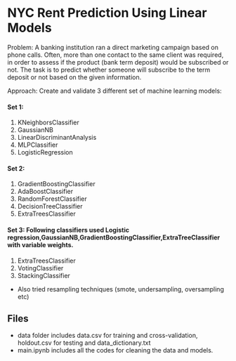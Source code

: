 # NYC Rent Prediction Using Linear Models

Problem: A banking institution ran a direct marketing campaign based on phone calls. Often, more than one contact to the same client was required, in order to assess if the product (bank term deposit) would be subscribed or not. The task is to predict whether someone will subscribe to the term deposit or not based on the given information.

Approach:  Create and validate 3 different set of machine learning models:
#### Set 1:
1) KNeighborsClassifier
2) GaussianNB
3) LinearDiscriminantAnalysis
4) MLPClassifier
5) LogisticRegression

#### Set 2:
1) GradientBoostingClassifier 
2) AdaBoostClassifier 
3) RandomForestClassifier 
4) DecisionTreeClassifier 
5) ExtraTreesClassifier


#### Set 3: Following classifiers used Logistic regression,GaussianNB,GradientBoostingClassifier,ExtraTreeClassifier with variable weights. 
1) ExtraTreesClassifier
2) VotingClassifier 
3) StackingClassifier

- Also tried resampling techniques (smote, undersampling, oversampling etc)


## Files
- data folder includes data.csv for training and cross-validation, holdout.csv for testing and data_dictionary.txt
- main.ipynb includes all the codes for cleaning the data and models.

 
 


